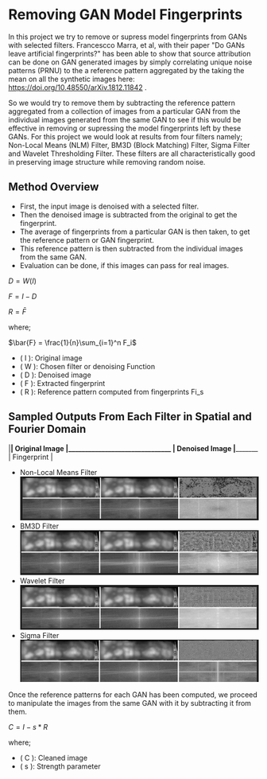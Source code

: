 # Removing GAN Model Fingerprints
In this project we try to remove or supress model fingerprints from GANs with selected filters. Francescco Marra, et al, with their paper "Do GANs leave artificial fingerprints?" has been able to show that source attribution can be done on GAN generated images by simply correlating unique noise patterns (PRNU) to the a reference pattern aggregated by the taking the mean on all the synthetic images here: https://doi.org/10.48550/arXiv.1812.11842 .

So we would try to remove them by subtracting the reference pattern aggregated from a collection of images from a particular GAN from the individual images generated from the same GAN to see if this would be effective in removing or supressing the model fingerprints left by these GANs.
For this project we would look at results from four filters namely; Non-Local Means (NLM) Filter, BM3D (Block Matching) Filter, Sigma Filter and Wavelet Thresholding Filter. These filters are all characteristically good in preserving image structure while removing random noise.

## Method Overview
* First, the input image is denoised with a selected filter.
* Then the denoised image is subtracted from the original to get the fingerprint.
* The average of fingerprints from a particular GAN is then taken, to get the reference pattern or GAN fingerprint.
* This reference pattern is then subtracted from the individual images from the same GAN.
* Evaluation can be done, if this images can pass for real images.

$D = W(I)$

$F = I - D$
    
$R = \bar{F}$

where;

$\bar{F} = \frac{1}{n}\sum_{i=1}^n F_i$

- \( I \): Original image  
- \( W \): Chosen filter or denoising Function 
- \( D \): Denoised image   
- \( F \): Extracted fingerprint  
- \( R \): Reference pattern computed from fingerprints Fi_s

## Sampled Outputs From Each Filter in Spatial and Fourier Domain
|______________|         Original Image       |_______________________________      |       Denoised Image      |_____________________     |     Fingerprint      |
- Non-Local Means Filter
![nlm](image.png)
- BM3D Filter
![bm3d](image-1.png)
- Wavelet Filter
![wavelet](image-2.png)
- Sigma Filter
![sigma](image-3.png)

Once the reference patterns for each GAN has been computed, we proceed to manipulate the images from the same GAN with it by subtracting it from them.

$C = I - s * R$

where;
- \( C \): Cleaned image
- \( s \): Strength parameter  





